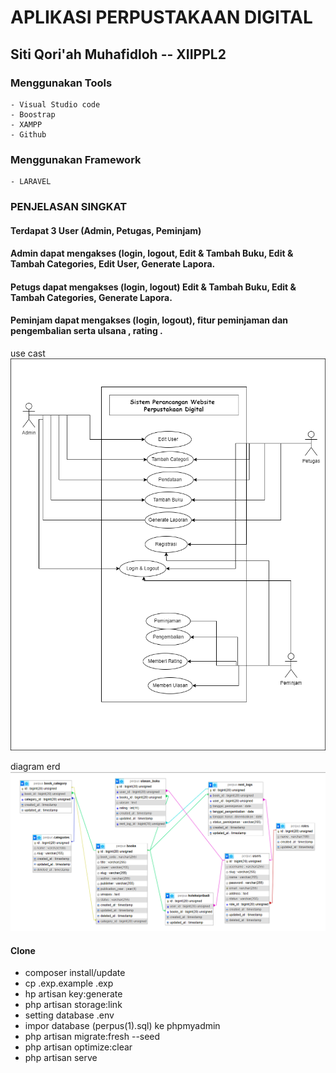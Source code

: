 # APLIKASI PERPUSTAKAAN DIGITAL
## Siti Qori'ah Muhafidloh  --  XIIPPL2

### Menggunakan Tools
    - Visual Studio code
    - Boostrap
    - XAMPP
    - Github
    
### Menggunakan Framework
    - LARAVEL

### PENJELASAN SINGKAT

#### Terdapat 3 User (Admin, Petugas, Peminjam) 
#### Admin dapat mengakses (login, logout, Edit & Tambah Buku, Edit & Tambah Categories, Edit User, Generate Lapora. 
#### Petugs dapat mengakses (login, logout) Edit & Tambah Buku, Edit & Tambah Categories, Generate Lapora. 
#### Peminjam dapat mengakses (login, logout), fitur peminjaman dan pengembalian serta ulsana , rating . 

use cast
![alt text](https://github.com/Sitiqori/Aplikasi/blob/main/public/Use%20Case%20Diagram%20Qori%20(1).png?raw=true) 

diagram erd
![alt text](https://github.com/Sitiqori/Aplikasi/blob/main/public/erd.png?raw=true) 


####   Clone 
   - composer install/update
   - cp .exp.example .exp
   - hp artisan key:generate
   - php artisan storage:link
   - setting database .env
   - impor database (perpus(1).sql) ke phpmyadmin
   - php artisan migrate:fresh --seed
   - php artisan optimize:clear
   - php artisan serve

